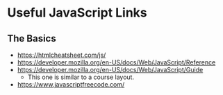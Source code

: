 # Useful JavaScript Links

## The Basics

* https://htmlcheatsheet.com/js/
* https://developer.mozilla.org/en-US/docs/Web/JavaScript/Reference
* https://developer.mozilla.org/en-US/docs/Web/JavaScript/Guide
    * This one is similar to a course layout.
* https://www.javascriptfreecode.com/